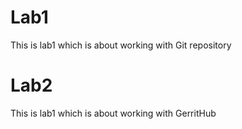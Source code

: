 # Lab1
This is lab1 which is about working with Git repository
# Lab2
This is lab1 which is about working with GerritHub